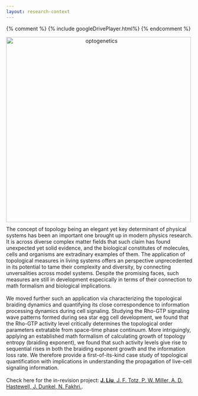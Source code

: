 ```yaml
---
layout: research-context
---
```


{% comment %}
{% include googleDrivePlayer.html%}
{% endcomment %}

<style>
    .outer-wrapper{
        display: inline-block; 
        horizontal-align: top;
        margin: 0px;
    }
    .frame{  
        text-align: center;
        display: table-cell;
    }    
    img{
        max-width: 100%;
        max-height: 100%;
        display: block;
        margin: 0 auto;
    }

div.projectswrapper-text {
  display: inline-block; 
  horizontal-align: top;

  text-indent: 15px;
  margin-top: 0px;
  margin-bottom: 30px;
  margin-left: 20px;
  margin-right: 20px;

  border: 1px solid black;
  position: relative;
  width: 980px;
}


div.projectswrapper {
  display: inline-block; 
  horizontal-align: top;

  text-indent: 15px;
  margin-top: 0px;
  margin-bottom: 0px;
  margin-left: 20px;
  margin-right: 20px;

  border: 1px solid black;
  position: relative;
  width: 980px;
}
div.projectsframes {
  text-align: left;
  display: table-cell;
  padding-top: 0px;
}
p.projectsentry {
  text-indent: 40px;
  line-height:1.5;
}

</style>

<div class="outer-wrapper">
  <div class="frame">
    <img src="/assets/gifs/optogenetics.gif" alt="optogenetics" height="500">
  </div>
</div>

<div class="center">
  <p style="margin-top:10px;margin-bottom:50px;">
    The concept of topology being an elegant yet key determinant of physical systems has been an important one brought up in modern physics research. It is across diverse complex matter fields that such claim has found unexpected yet solid evidence, and the biological constitutes of molecules, cells and organisms are extradinary examples of them. The application of topological measures in living systems offers an perspective unprecedented in its potential to tame their complexity and diversity, by connecting unversalities across model systems. Despite the promising faces, such measures are still in development especically in terms of their connection to math formalism and biological implications.
    <br><br>
    We moved further such an application via characterizing the topological braiding dynamics and quantifying its close correspondence to information processing dynamics during cell signaling. Studying the Rho-GTP signaling wave patterns formed during sea star egg cell development, we found that the Rho-GTP activity level critically determines the topological order parameters extratable from space-time phase continuum. More intriguingly, applying an established math formalism of calculating growth of topology entropy (braiding exponent), we found that such activity levels give rise to sequential rises in both the braiding exponent growth and the information loss rate. We therefore provide a first-of-its-kind case study of topological quantification with implications in understanding the propagation of live-cell signaling information. 
    <br><br>
    Check here for the in-revision project: <a href="\pub-page.html#pub-braiding"><span style="text-decoration: underline"><b>J. Liu</b></span>, J. F. Totz, P. W. Miller, A. D. Hastewell, J. Dunkel, N. Fakhri.</a>.

  </p>
</div>